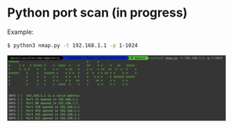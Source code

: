 # Python port scan (in progress)

Example:

```bash
$ python3 nmap.py -t 192.168.1.1 -p 1-1024
```

![img-1](img/img-1.png)
